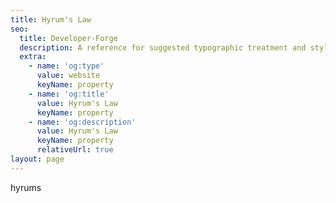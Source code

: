 ```yaml
---
title: Hyrum's Law
seo:
  title: Developer-Forge
  description: A reference for suggested typographic treatment and styles for your content
  extra:
    - name: 'og:type'
      value: website
      keyName: property
    - name: 'og:title'
      value: Hyrum's Law
      keyName: property
    - name: 'og:description'
      value: Hyrum's Law
      keyName: property
      relativeUrl: true
layout: page
---
```


hyrums